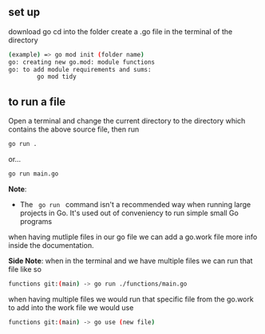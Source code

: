## set up

download go 
cd into the folder 
create a .go file
in the terminal of the directory 
```sh
(example) => go mod init (folder name)
go: creating new go.mod: module functions
go: to add module requirements and sums:
        go mod tidy
```

## to run a file
Open a terminal and change the current directory to the directory which contains the above source file, then run
```sh
go run .
```
or...

```sh
go run main.go
```

**Note**: 
* The <code> go run </code> command isn't a recommended way when running large projects in Go. It's used out of conveniency to run simple small Go programs



when having mutliple files in our go file we can add a go.work file more info inside the documentation.


**Side Note**: when in the terminal and we have multiple files we can run that file like so 
```sh
functions git:(main) -> go run ./functions/main.go
```
when having multiple files we would run that specific file from the go.work
to add into the work file we would use

```sh
functions git:(main) -> go use (new file)
```